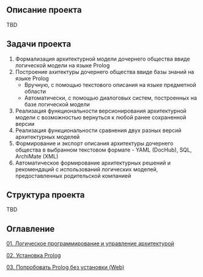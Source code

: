 ## Описание проекта

TBD

## Задачи проекта

1. Формализация архитектурной модели дочернего общества ввиде логической модели на языке Prolog
2. Построение ахитектуры дочернего общества ввиде базы знаний на языке Prolog
     - Вручную, с помощью текстового описания на языке предметной области
     - Автоматически, с помощью диалоговых систем, построенных на базе логической модели
4. Реализация функциональности версионирования архитектурной модели с возможностью вернуться к любой ранее сохраненной версии
5. Реализация функциональности сравнения двух разных версий архитектурных моделей
6. Формирование и экспорт описания архитектуры дочернего общества в выбранном текстовом формате - YAML (DocHub), SQL, ArchiMate (XML)
7. Автоматическое формирование архитектурных решений и рекомендаций с использований логических моделей, предоставленных родительской компанией

## Структура проекта

TBD

## Оглавление

[01. Логическое программирование и управление архитектурой](https://github.com/xantia88/logic/wiki/%D0%9B%D0%BE%D0%B3%D0%B8%D1%87%D0%B5%D1%81%D0%BA%D0%BE%D0%B5-%D0%BF%D1%80%D0%BE%D0%B3%D1%80%D0%B0%D0%BC%D0%BC%D0%B8%D1%80%D0%BE%D0%B2%D0%B0%D0%BD%D0%B8%D0%B5)

[02. Установка Prolog](https://github.com/xantia88/logic/wiki/%D0%A3%D1%81%D1%82%D0%B0%D0%BD%D0%BE%D0%B2%D0%BA%D0%B0-Prolog)

[03. Попробовать Prolog без установки (Web)](https://github.com/xantia88/logic/wiki/%D0%9F%D0%BE%D0%BF%D1%80%D0%BE%D0%B1%D0%BE%D0%B2%D0%B0%D1%82%D1%8C-Prolog-%D0%B1%D0%B5%D0%B7-%D1%83%D1%81%D1%82%D0%B0%D0%BD%D0%BE%D0%B2%D0%BA%D0%B8-(Web))


  
  
  
